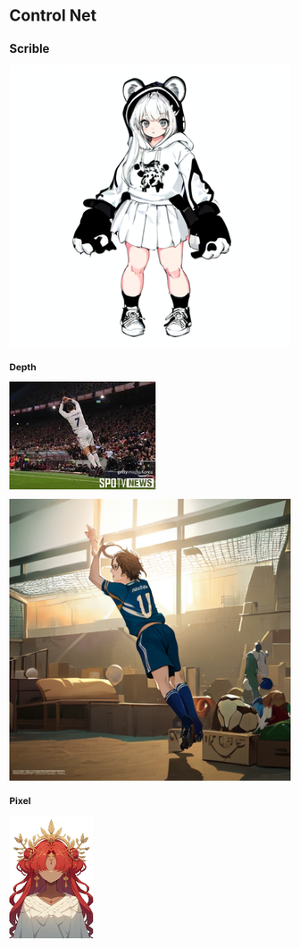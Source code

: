 # Control Net
## Scrible

![image](https://github.com/HS010315/AI_Project/blob/main/Control%20Art/controlnet.png?raw=true)

### Depth
![image](https://github.com/HS010315/AI_Project/blob/main/Control%20Art/%EB%8B%A4%EC%9A%B4%EB%A1%9C%EB%93%9C.jpg?raw=true)

![image](https://github.com/HS010315/AI_Project/blob/main/Control%20Art/00016-835705150.png?raw=true)

### Pixel
![image](https://github.com/HS010315/AI_Project/blob/main/Control%20Art/pixel.png?raw=true)